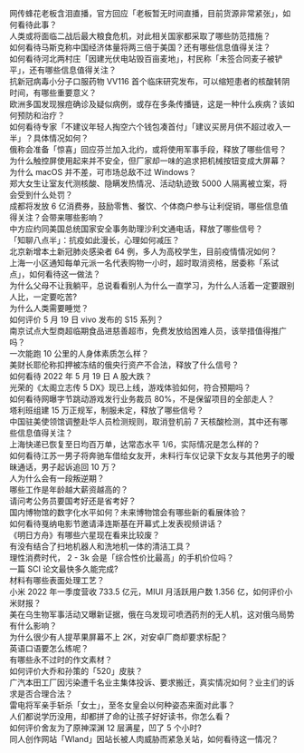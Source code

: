 网传蜂花老板含泪直播，官方回应「老板暂无时间直播，目前货源非常紧张」，如何看待此事？  
人类或将面临二战后最大粮食危机，对此相关国家都采取了哪些防范措施？  
如何看待马斯克称中国经济体量将两三倍于美国？还有哪些信息值得关注？  
如何看待河北两村庄「因建光伏电站毁百亩麦地」，村民称「未签合同麦子被铲平」，还有哪些信息值得关注？  
抗新冠病毒小分子口服药物 VV116 首个临床研究发布，可以缩短患者的核酸转阴时间，有哪些重要意义？  
欧洲多国发现猴痘确诊及疑似病例，或存在多条传播链，这是一种什么疾病？该如何预防和治疗？  
如何看待专家「不建议年轻人掏空六个钱包凑首付」「建议买房月供不超过收入一半」？具体情况如何？  
俄称会准备「惊喜」回应芬兰加入北约，或将使用军事手段，释放了哪些信号？  
为什么触控屏使用起来并不安全，但厂家却一味的追求把机械按钮变成大屏幕？  
为什么 macOS 并不差，可市场总敌不过 Windows？  
郑大女生让室友代测核酸、隐瞒发热情况、活动轨迹致 5000 人隔离被立案，将会受到什么处罚？  
成都将发放 6 亿消费券，鼓励零售、餐饮、个体商户参与让利促销，哪些信息值得关注？会带来哪些影响？  
中方应约同美国总统国家安全事务助理沙利文通电话，释放了哪些信号？  
「知聊八点半」：抗疫如此漫长，心理如何减压？  
北京新增本土新冠肺炎感染者 64 例，多人为高校学生，目前疫情情况如何？  
上海一小区通知每单元派一名代表购物一小时，超时取消资格，居委称「系试点」，如何看待这一做法？  
为什么父母不让我躺平，总说看看别人为什么一直学习，为什么人活着一定要跟别人比，一定要吃苦?  
为什么人类需要睡觉？  
如何评价 5 月 19 日 vivo 发布的 S15 系列？  
南京试点大型商超临期食品进慈善超市，免费发放给困难人员，该举措值得推广吗？  
一次能跑 10 公里的人身体素质怎么样？  
美财长耶伦称扣押被冻结的俄央行资产不合法，释放了什么信号？  
如何看待 2022 年 5 月 19 日 A 股大跌？  
光荣的《太阁立志传 5 DX》现已上线，游戏体验如何，符合预期吗？  
如何看待网曝字节跳动游戏发行业务裁员 80%，不是保留项目的全部走人？  
塔利班组建 15 万正规军，制服未定，释放了哪些信号？  
中国驻美使领馆调整赴华人员检测规则，取消登机前 7 天核酸检测，其中还有哪些信息值得关注？  
上海快递已恢复至日均百万单，达常态水平 1/6，实际情况是怎么样的？  
如何看待江苏一男子将奔驰车借给女友开，未料行车仪记录下女友与其他男子的暧昧通话，男子起诉追回 10 万？  
人为什么会有一段叛逆期？  
哪些工作是年龄越大薪资越高的？  
请问考公务员要国考好还是省考好？  
国内博物馆的数字化水平如何？未来博物馆会有哪些新的看展体验？  
如何看待戛纳电影节邀请泽连斯基在开幕式上发表视频讲话？  
《明日方舟》有哪些六星现在看来比较废？  
有没有结合了扫地机器人和洗地机一体的清洁工具？  
理性消费时代， 2 - 3k 会是「综合性价比最高」的手机价位吗？  
一篇 SCI 论文最快多久能完成?  
材料有哪些表面处理工艺？  
小米 2022 年一季度营收 733.5 亿元，MIUI 月活跃用户数 1.356 亿，如何评价小米财报？  
美在乌生物军事活动又曝新证据，俄在乌发现可喷洒药剂的无人机，这对俄乌局势有什么影响？  
为什么很少有人提苹果屏幕不上 2K，对安卓厂商却要求标配？  
英语口语要怎么练呢？  
有哪些永不过时的作文素材？  
如何评价大乔和孙策的「520」皮肤？  
广汽本田工厂因污染遭千名业主集体投诉、要求搬迁，真实情况如何？业主们的诉求是否合理合法？  
雷电将军亲手斩杀「女士」，至冬女皇会以何种姿态来面对此事？  
人们都说学历没用，却都拼了命的让孩子好好读书，你怎么看？  
如何评价舍友为了原神深渊 12 层满星，凹了 5 个小时?  
同人创作网站「Wland」因站长被人肉威胁而紧急关站，如何看待这一情况？  
